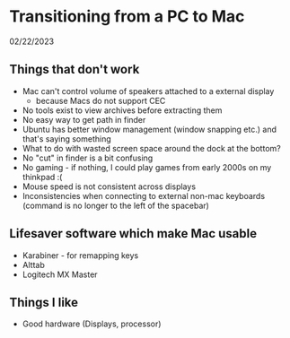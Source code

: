 # Transitioning from a PC to Mac
02/22/2023

## Things that don't work
* Mac can't control volume of speakers attached to a external display 
  * because Macs do not support CEC
* No tools exist to view archives before extracting them
* No easy way to get path in finder
* Ubuntu has better window management (window snapping etc.) and that's saying something
* What to do with wasted screen space around the dock at the bottom?
* No "cut" in finder is a bit confusing
* No gaming - if nothing, I could play games from early 2000s on my thinkpad :(
* Mouse speed is not consistent across displays
* Inconsistencies when connecting to external non-mac keyboards (command is no longer to the left of the spacebar)

## Lifesaver software which make Mac usable
* Karabiner - for remapping keys
* Alttab
* Logitech MX Master

## Things I like
* Good hardware (Displays, processor)
